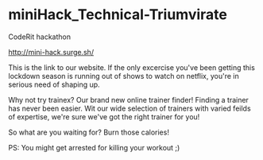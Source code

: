 # miniHack_Technical-Triumvirate
CodeRit hackathon

http://mini-hack.surge.sh/

This is the link to our website. If the only excercise you've been getting this lockdown season is running out of shows to watch on netflix, you're in serious need of shaping up.

Why not try trainex? Our brand new online trainer finder! Finding a trainer has never been easier. Wit our wide selection of trainers with varied feilds of expertise, we're sure we've got the right trainer for you!

So what are you waiting for? Burn those calories!

PS: You might get arrested for killing your workout ;)
